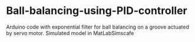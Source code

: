 # Ball-balancing-using-PID-controller
Arduino code with exponential filter for ball balancing on a groove actuated by servo motor.
Simulated model in MatLabSimscafe
